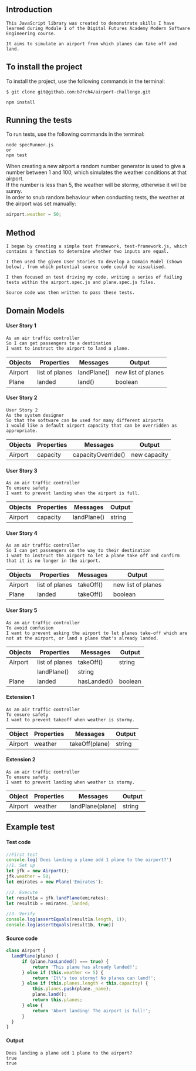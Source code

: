 ## Introduction
```
This JavaScript library was created to demonstrate skills I have learned during Module 1 of the Digital Futures Academy Modern Software Engineering course.

It aims to simulate an airport from which planes can take off and land.
```

## To install the project
To install the project, use the following commands in the terminal:
```
$ git clone git@github.com:b7rch4/airport-challenge.git

npm install
```

## Running the tests
To run tests, use the following commands in the terminal:
```
node specRunner.js
or
npm test
```
When creating a new airport a random number generator is used to give a number between 1 and 100, which simulates the weather conditions at that airport. <br>
If the number is less than 5, the weather will be stormy, otherwise it will be sunny. <br>
In order to snub random behaviour when conducting tests, the weather at the airport was set manually:
```js
airport.weather = 50;
```

## Method
```
I began by creating a simple test framework, test-framework.js, which contains a function to determine whether two inputs are equal.

I then used the given User Stories to develop a Domain Model (shown below), from which potential source code could be visualised.

I then focused on test driving my code, writing a series of failing tests within the airport.spec.js and plane.spec.js files.

Source code was then written to pass these tests.
```

## Domain Models

#### User Story 1
```
As an air traffic controller
So I can get passengers to a destination
I want to instruct the airport to land a plane.
```

Objects|Properties|Messages|Output
---|---|---|---
Airport|list of planes|landPlane()|new list of planes
Plane|landed|land()|boolean

#### User Story 2
```
User Story 2
As the system designer
So that the software can be used for many different airports
I would like a default airport capacity that can be overridden as appropriate.
```

Objects|Properties|Messages|Output
---|---|---|---
Airport|capacity|capacityOverride()|new capacity

#### User Story 3
```
As an air traffic controller
To ensure safety
I want to prevent landing when the airport is full.
```

Objects|Properties|Messages|Output
---|---|---|---
Airport|capacity|landPlane()|string

#### User Story 4
```
As an air traffic controller
So I can get passengers on the way to their destination
I want to instruct the airport to let a plane take off and confirm that it is no longer in the airport.
```

Objects|Properties|Messages|Output
---|---|---|---
Airport|list of planes|takeOff()|new list of planes
Plane|landed|takeOff()|boolean

#### User Story 5
```
As an air traffic controller
To avoid confusion
I want to prevent asking the airport to let planes take-off which are not at the airport, or land a plane that's already landed.
```

Objects|Properties|Messages|Output
---|---|---|---
Airport|list of planes|takeOff()|string
||landPlane()|string
Plane|landed|hasLanded()|boolean

#### Extension 1
```
As an air traffic controller
To ensure safety
I want to prevent takeoff when weather is stormy.
```

Object|Properties|Messages|Output
---|---|---|---
Airport|weather|takeOff(plane)|string

#### Extension 2
```
As an air traffic controller
To ensure safety
I want to prevent landing when weather is stormy.
```

Object|Properties|Messages|Output
---|---|---|---
Airport|weather|landPlane(plane)|string

## Example test
#### Test code
```js
//First test
console.log('Does landing a plane add 1 plane to the airport?')
//1. Set up
let jfk = new Airport();
jfk.weather = 50;
let emirates = new Plane('Emirates');

//2. Execute
let result1a = jfk.landPlane(emirates);
let result1b = emirates._landed;

//3. Verify
console.log(assertEquals(result1a.length, 1));
console.log(assertEquals(result1b, true))
```
#### Source code
```js
class Airport {
  landPlane(plane) {
      if (plane.hasLanded() === true) {
          return 'This plane has already landed!';
      } else if (this.weather <= 5) {
          return 'It\'s too stormy! No planes can land!';
      } else if (this.planes.length < this.capacity) {
          this.planes.push(plane._name);
          plane.land();
          return this.planes;
      } else {
          return 'Abort landing! The airport is full!';
      }
  }
}
```


#### Output
```
Does landing a plane add 1 plane to the airport?
true
true
```
